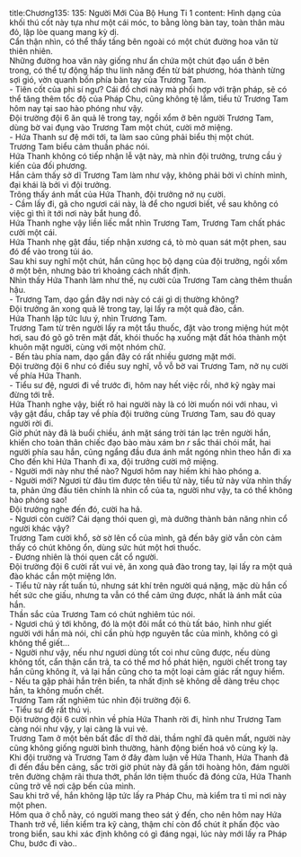 title:Chương135: 135: Người Mới Của Bộ Hung Ti 1
content:
Hình dạng của khối thú cốt này tựa như một cái móc, to bằng lòng bàn tay, toàn thân màu đỏ, lập lòe quang mang kỳ dị.<br>Cẩn thận nhìn, có thể thấy tầng bên ngoài có một chút đường hoa văn từ thiên nhiên.<br>Những đường hoa văn này giống như ẩn chứa một chút đạo uẩn ở bên trong, có thể tự động hấp thu linh năng đến từ bát phương, hóa thành từng sợi gió, vờn quanh bốn phía bàn tay của Trương Tam.<br>- Tiên cốt của phi sí ngư? Cái đồ chơi này mà phối hợp với trận pháp, sẽ có thể tăng thêm tốc độ của Pháp Chu, cũng không tệ lắm, tiểu tử Trương Tam hôm nay tại sao hào phóng như vậy.<br>Đội trường đội 6 ăn quả lê trong tay, ngồi xổm ở bên người Trương Tam, dùng bờ vai đụng vào Trương Tam một chút, cười mở miệng.<br>- Hứa Thanh sư đệ mới tới, ta làm sao cũng phải biểu thị một chút.<br>Trương Tam biểu cảm thuần phác nói.<br>Hứa Thanh không có tiếp nhận lễ vật này, mà nhìn đội trưởng, trưng cầu ý kiến của đối phương.<br>Hắn cảm thấy sở dĩ Trương Tam làm như vậy, không phải bởi vì chính mình, đại khái là bởi vì đội trưởng.<br>Trông thấy ánh mắt của Hứa Thanh, đội trưởng nở nụ cười.<br>- Cầm lấy đi, gã cho ngươi cái này, là để cho ngươi biết, về sau không có việc gì thì ít tới nơi này bắt hung đồ.<br>Hứa Thanh nghe vậy liền liếc mắt nhìn Trương Tam, Trương Tam chất phác cười một cái.<br>Hứa Thanh nhẹ gật đầu, tiếp nhận xương cá, tò mò quan sát một phen, sau đó để vào trong túi áo.<br>Sau khi suy nghĩ một chút, hắn cũng học bộ dạng của đội trưởng, ngồi xổm ở một bên, nhưng bảo trì khoảng cách nhất định.<br>Nhìn thấy Hứa Thanh làm như thế, nụ cười của Trương Tam càng thêm thuần hậu.<br>- Trương Tam, dạo gần đây nơi này có cái gì dị thường không?<br>Đội trưởng ăn xong quả lê trong tay, lại lấy ra một quả đào, cắn.<br>Hứa Thanh lập tức lưu ý, nhìn Trương Tam.<br>Trương Tam từ trên người lấy ra một tẩu thuốc, đặt vào trong miệng hút một hơi, sau đó gõ gõ trên mặt đất, khói thuốc hạ xuống mặt đất hóa thành một khuôn mặt người, cùng với một nhóm chữ.<br>- Bến tàu phía nam, dạo gần đây có rất nhiều gương mặt mới.<br>Đội trường đội 6 như có điều suy nghĩ, vỗ vỗ bờ vai Trương Tam, nở nụ cười về phía Hứa Thanh.<br>- Tiểu sư đệ, ngươi đi về trước đi, hôm nay hết việc rồi, nhớ kỹ ngày mai đừng tới trễ.<br>Hứa Thanh nghe vậy, biết rõ hai người này là có lời muốn nói với nhau, vì vậy gật đầu, chắp tay về phía đội trưởng cùng Trương Tam, sau đó quay người rời đi.<br>Giờ phút này đã là buổi chiều, ánh mặt sáng trời tán lạc trên người hắn, khiến cho toàn thân chiếc đạo bào màu xám b*n r* sắc thái chói mắt, hai người phía sau hắn, cũng ngẩng đầu đưa ánh mắt ngóng nhìn theo hắn đi xa Cho đến khi Hứa Thanh đi xa, đội trưởng cười mở miệng.<br>- Người mới này như thế nào? Ngươi hôm nay hiếm khi hào phóng a.<br>- Người mới? Ngươi từ đâu tìm được tên tiểu tử này, tiểu tử này vừa nhìn thấy ta, phản ứng đầu tiên chính là nhìn cổ của ta, người như vậy, ta có thể không hào phóng sao!<br>Đội trưởng nghe đến đó, cười ha hả.<br>- Ngươi còn cười? Cái dạng thói quen gì, mà dưỡng thành bản năng nhìn cổ người khác vậy?<br>Trương Tam cười khổ, sờ sờ lên cổ của mình, gã đến bây giờ vẫn còn cảm thấy có chút không ổn, dùng sức hút một hơi thuốc.<br>- Đương nhiên là thói quen cắt cổ người.<br>Đội trường đội 6 cười rất vui vẻ, ăn xong quả đào trong tay, lại lấy ra một quả đào khác cắn một miệng lớn.<br>- Tiểu tử này rất tuấn tú, nhưng sát khí trên người quá nặng, mặc dù hắn cố hết sức che giấu, nhưng ta vẫn có thể cảm ứng được, nhất là ánh mắt của hắn.<br>Thần sắc của Trương Tam có chút nghiêm túc nói.<br>- Ngươi chú ý tới không, đó là một đôi mắt có thù tất báo, hình như giết người với hắn mà nói, chỉ cần phù hợp nguyên tắc của mình, không có gì không thể giết...<br>- Người như vậy, nếu như ngươi dùng tốt coi như cũng được, nếu dùng không tốt, cẩn thận cắn trả, ta có thể mơ hồ phát hiện, người chết trong tay hắn cũng không ít, vả lại hắn cũng cho ta một loại cảm giác rất nguy hiểm.<br>- Nếu ta gặp phải hắn trên biển, ta nhất định sẽ không dễ dàng trêu chọc hắn, ta không muốn chết.<br>Trương Tam rất nghiêm túc nhìn đội trường đội 6.<br>- Tiểu sư đệ rất thú vị.<br>Đội trường đội 6 cười nhìn về phía Hứa Thanh rời đi, hình như Trương Tam càng nói như vậy, y lại càng là vui vẻ.<br>Trương Tam ở một bên bất đắc dĩ thở dài, thầm nghĩ đã quên mất, người này cũng không giống người bình thường, hành động biến hoá vô cùng kỳ lạ.<br>Khi đội trưởng và Trương Tam ở đây đàm luận về Hứa Thanh, Hứa Thanh đã đi đến đầu bến cảng, sắc trời giờ phút này đã gần tới hoàng hôn, đám người trên đường chậm rãi thưa thớt, phần lớn tiệm thuốc đã đóng cửa, Hứa Thanh cũng trở về nơi cập bến của mình.<br>Sau khi trở về, hắn không lập tức lấy ra Pháp Chu, mà kiểm tra tỉ mỉ nơi này một phen.<br>Hôm qua ở chỗ này, có người mang theo sát ý đến, cho nên hôm nay Hứa Thanh trở về, liền kiểm tra kỹ càng, thậm chí còn đổ chút ít phấn độc vào trong biển, sau khi xác định không có gì đáng ngại, lúc này mới lấy ra Pháp Chu, bước đi vào..<br>